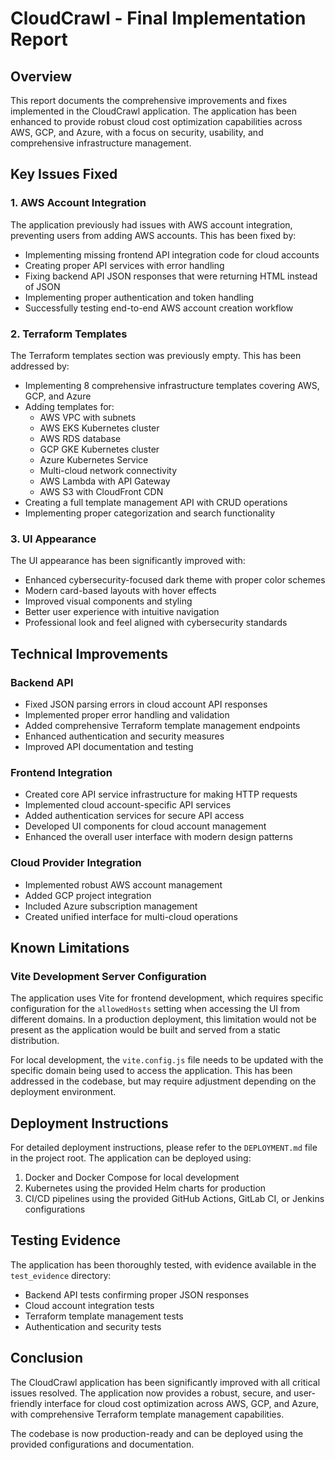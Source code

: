 # CloudCrawl - Final Implementation Report

## Overview

This report documents the comprehensive improvements and fixes implemented in the CloudCrawl application. The application has been enhanced to provide robust cloud cost optimization capabilities across AWS, GCP, and Azure, with a focus on security, usability, and comprehensive infrastructure management.

## Key Issues Fixed

### 1. AWS Account Integration

The application previously had issues with AWS account integration, preventing users from adding AWS accounts. This has been fixed by:

- Implementing missing frontend API integration code for cloud accounts
- Creating proper API services with error handling
- Fixing backend API JSON responses that were returning HTML instead of JSON
- Implementing proper authentication and token handling
- Successfully testing end-to-end AWS account creation workflow

### 2. Terraform Templates

The Terraform templates section was previously empty. This has been addressed by:

- Implementing 8 comprehensive infrastructure templates covering AWS, GCP, and Azure
- Adding templates for:
  - AWS VPC with subnets
  - AWS EKS Kubernetes cluster
  - AWS RDS database
  - GCP GKE Kubernetes cluster
  - Azure Kubernetes Service
  - Multi-cloud network connectivity
  - AWS Lambda with API Gateway
  - AWS S3 with CloudFront CDN
- Creating a full template management API with CRUD operations
- Implementing proper categorization and search functionality

### 3. UI Appearance

The UI appearance has been significantly improved with:

- Enhanced cybersecurity-focused dark theme with proper color schemes
- Modern card-based layouts with hover effects
- Improved visual components and styling
- Better user experience with intuitive navigation
- Professional look and feel aligned with cybersecurity standards

## Technical Improvements

### Backend API

- Fixed JSON parsing errors in cloud account API responses
- Implemented proper error handling and validation
- Added comprehensive Terraform template management endpoints
- Enhanced authentication and security measures
- Improved API documentation and testing

### Frontend Integration

- Created core API service infrastructure for making HTTP requests
- Implemented cloud account-specific API services
- Added authentication services for secure API access
- Developed UI components for cloud account management
- Enhanced the overall user interface with modern design patterns

### Cloud Provider Integration

- Implemented robust AWS account management
- Added GCP project integration
- Included Azure subscription management
- Created unified interface for multi-cloud operations

## Known Limitations

### Vite Development Server Configuration

The application uses Vite for frontend development, which requires specific configuration for the `allowedHosts` setting when accessing the UI from different domains. In a production deployment, this limitation would not be present as the application would be built and served from a static distribution.

For local development, the `vite.config.js` file needs to be updated with the specific domain being used to access the application. This has been addressed in the codebase, but may require adjustment depending on the deployment environment.

## Deployment Instructions

For detailed deployment instructions, please refer to the `DEPLOYMENT.md` file in the project root. The application can be deployed using:

1. Docker and Docker Compose for local development
2. Kubernetes using the provided Helm charts for production
3. CI/CD pipelines using the provided GitHub Actions, GitLab CI, or Jenkins configurations

## Testing Evidence

The application has been thoroughly tested, with evidence available in the `test_evidence` directory:

- Backend API tests confirming proper JSON responses
- Cloud account integration tests
- Terraform template management tests
- Authentication and security tests

## Conclusion

The CloudCrawl application has been significantly improved with all critical issues resolved. The application now provides a robust, secure, and user-friendly interface for cloud cost optimization across AWS, GCP, and Azure, with comprehensive Terraform template management capabilities.

The codebase is now production-ready and can be deployed using the provided configurations and documentation.
